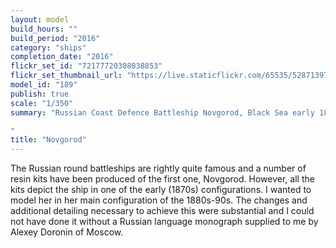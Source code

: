 ```yaml
---
layout: model
build_hours: ""
build_period: "2016"
category: "ships"
completion_date: "2016"
flickr_set_id: "72177720308038853"
flickr_set_thumbnail_url: "https://live.staticflickr.com/65535/52871397759_aa42fb366e_m.jpg"
model_id: "189"
publish: true
scale: "1/350"
summary: "Russian Coast Defence Battleship Novgorod, Black Sea early 1880s

"
title: "Novgorod"
---
```


The Russian round battleships are rightly quite famous and a number of resin kits have been produced of the first one, Novgorod. However, all the kits depict the ship in one of the early (1870s) configurations. I wanted to model her in her main configuration of the 1880s-90s. The changes and additional detailing necessary to achieve this were substantial and I could not have done it without a Russian language monograph supplied to me by Alexey Doronin of Moscow.
